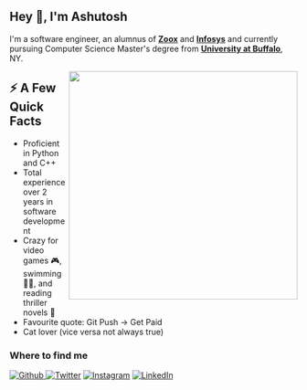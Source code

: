 <h2>Hey 👋, I'm Ashutosh</h2>
<p>I'm a software engineer, an alumnus of <a href="https://zoox.com/" target="_blank"><strong>Zoox</strong></a> and <a href="https://www.infosys.com/" target="_blank"><strong>Infosys</strong></a> and currently pursuing Computer Science Master's degree from <a href="http://www.buffalo.edu/" target="_blank"><strong>University at Buffalo</strong></a>, NY.</p>

<img align="right" src="https://i.imgur.com/4SdB78W.gif" width="400" height="400" />
<h2>⚡️ A Few Quick Facts</h2>
<ul>
  <li>Proficient in Python and C++</li>
  <li>Total experience over 2 years in software development</li>
  <li>Crazy for video games 🎮, swimming 🏊🏼, and  reading thriller novels 📖</li>
  <li>Favourite quote: Git Push -> Get Paid</li>
  <li>Cat lover (vice versa not always true)</li>
</ul>

<h3>Where to find me</h3>
<p><a href="https://github.com/AshutoshBhawsar" target="_blank"><img alt="Github" src="https://img.shields.io/badge/GitHub-%2312100E.svg?&style=for-the-badge&logo=Github&logoColor=white" />  <a href="https://twitter.com/ashutosh10_1" target="_blank"><img alt="Twitter" src="https://img.shields.io/badge/twitter-%231DA1F2.svg?&style=for-the-badge&logo=twitter&logoColor=white" /></a>  <a href="https://www.instagram.com/ashutosh_10.1" target="_blank"><img alt="Instagram" src="https://img.shields.io/badge/Instagram-E4405F?style=for-the-badge&logo=instagram&logoColor=white" /></a>  <a href="https://www.linkedin.com/in/AshutoshBhawsar" target="_blank"><img alt="LinkedIn" src="https://img.shields.io/badge/linkedin-%230077B5.svg?&style=for-the-badge&logo=linkedin&logoColor=white" /></a>
  </p>
